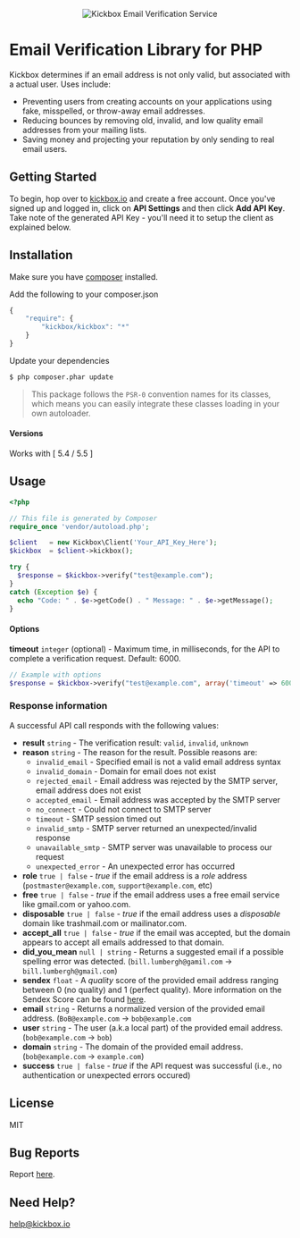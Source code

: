 <p align="center">
  <img src="https://static.kickbox.io/kickbox_github.png" alt="Kickbox Email Verification Service">
  <br>
</p>

# Email Verification Library for PHP

Kickbox determines if an email address is not only valid, but associated with a actual user. Uses include:

* Preventing users from creating accounts on your applications using fake, misspelled, or throw-away email addresses.
* Reducing bounces by removing old, invalid, and low quality email addresses from your mailing lists.
* Saving money and projecting your reputation by only sending to real email users.

## Getting Started

To begin, hop over to [kickbox.io](http://kickbox.io) and create a free account. Once you've signed up and logged in, click on **API Settings** and then click **Add API Key**. Take note of the generated API Key - you'll need it to setup the client as explained below.

## Installation

Make sure you have [composer](https://getcomposer.org) installed.

Add the following to your composer.json

```js
{
    "require": {
        "kickbox/kickbox": "*"
    }
}
```

Update your dependencies

```bash
$ php composer.phar update
```

> This package follows the `PSR-0` convention names for its classes, which means you can easily integrate these classes loading in your own autoloader.

#### Versions

Works with [ 5.4 / 5.5 ]

## Usage

```php
<?php

// This file is generated by Composer
require_once 'vendor/autoload.php';

$client   = new Kickbox\Client('Your_API_Key_Here');
$kickbox  = $client->kickbox();

try {
  $response = $kickbox->verify("test@example.com");
}
catch (Exception $e) {
  echo "Code: " . $e->getCode() . " Message: " . $e->getMessage();
}
```
#### Options

**timeout** `integer` (optional) - Maximum time, in milliseconds, for the API to complete a verification request. Default: 6000.

```php
// Example with options
$response = $kickbox->verify("test@example.com", array('timeout' => 6000));
```

### Response information

A successful API call responds with the following values:

- **result** `string` - The verification result: `valid`, `invalid`, `unknown`
- **reason** `string` - The reason for the result. Possible reasons are:
  - `invalid_email` - Specified email is not a valid email address syntax
  - `invalid_domain` - Domain for email does not exist
  - `rejected_email` - Email address was rejected by the SMTP server, email address does not exist
  - `accepted_email` - Email address was accepted by the SMTP server
  - `no_connect` - Could not connect to SMTP server
  - `timeout` - SMTP session timed out
  - `invalid_smtp` - SMTP server returned an unexpected/invalid response
  - `unavailable_smtp` - SMTP server was unavailable to process our request
  - `unexpected_error` - An unexpected error has occurred
- **role**  `true | false` - *true* if the email address is a *role* address (`postmaster@example.com`, `support@example.com`, etc)
- **free**  `true | false` - *true* if the email address uses a free email service like gmail.com or yahoo.com.
- **disposable**  `true | false` - *true* if the email address uses a *disposable* domain like trashmail.com or mailinator.com.
- **accept_all**  `true | false` - *true* if the email was accepted, but the domain appears to accept all emails addressed to that domain.
- **did_you_mean** `null | string` - Returns a suggested email if a possible spelling error was detected. (`bill.lumbergh@gamil.com` -> `bill.lumbergh@gmail.com`)
- **sendex** `float` - A *quality* score of the provided email address ranging between 0 (no quality) and 1 (perfect quality). More information on the Sendex Score can be found [here](http://help.kickbox.io/support/solutions/articles/4000017047-the-sendex-).
- **email** `string` - Returns a normalized version of the provided email address. (`BoB@example.com` -> `bob@example.com`
- **user** `string` - The user (a.k.a local part) of the provided email address. (`bob@example.com` -> `bob`)
- **domain** `string` - The domain of the provided email address. (`bob@example.com` -> `example.com`)
- **success** `true | false` - *true* if the API request was successful (i.e., no authentication or unexpected errors occured)

## License
MIT

## Bug Reports
Report [here](https://github.com/kickboxio/kickbox-php/issues).

## Need Help?
help@kickbox.io
